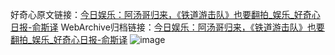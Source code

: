 好奇心原文链接：[今日娱乐：阿汤哥归来，《铁道游击队》也要翻拍_娱乐_好奇心日报-俞斯译](https://www.qdaily.com/articles/7647.html)
WebArchive归档链接：[今日娱乐：阿汤哥归来，《铁道游击队》也要翻拍_娱乐_好奇心日报-俞斯译](http://web.archive.org/web/20190623172542/https://www.qdaily.com/articles/7647.html)
![image](http://ww3.sinaimg.cn/large/007d5XDply1g3wjmfzqjtj30u045shdt)